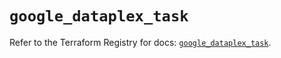 # `google_dataplex_task`

Refer to the Terraform Registry for docs: [`google_dataplex_task`](https://registry.terraform.io/providers/hashicorp/google/6.1.0/docs/resources/dataplex_task).
